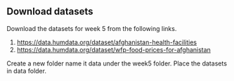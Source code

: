 ## Download datasets

Download the datasets for week 5 from the following links. 
1. https://data.humdata.org/dataset/afghanistan-health-facilities   
2. https://data.humdata.org/dataset/wfp-food-prices-for-afghanistan  

Create a new folder name it data under the week5 folder. Place the datasets in data folder.






